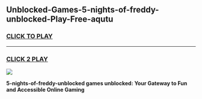 
## Unblocked-Games-5-nights-of-freddy-unblocked-Play-Free-aqutu
<h3>
<a href="https://premium76.site?title=5-nights-of-freddy-unblocked&ref=12A">CLICK TO PLAY</a></h3>
<hr>

<h3>
<a href="https://premium76.site?title=5-nights-of-freddy-unblocked&ref=12A">CLICK 2 PLAY</a>
  
</h3>

<a href="https://premium76.site?title=5-nights-of-freddy-unblocked&ref=12A"><img src="https://clearcache.store/games.png"></a>


**5-nights-of-freddy-unblocked games unblocked: Your Gateway to Fun and Accessible Online Gaming**
